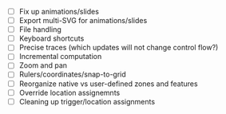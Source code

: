 - [ ] Fix up animations/slides
- [ ] Export multi-SVG for animations/slides
- [ ] File handling
- [ ] Keyboard shortcuts
- [ ] Precise traces (which updates will not change control flow?)
- [ ] Incremental computation
- [ ] Zoom and pan
- [ ] Rulers/coordinates/snap-to-grid
- [ ] Reorganize native vs user-defined zones and features
- [ ] Override location assignemnts
- [ ] Cleaning up trigger/location assignments
